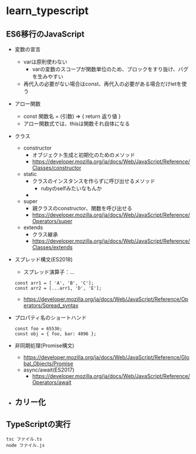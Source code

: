 # learn_typescript

## ES6移行のJavaScript

- 変数の宣言
  - varは原則使わない
    - varの変数のスコープが関数単位のため、ブロックをすり抜け、バグを生みやすい
  - 再代入の必要がない場合はconst、再代入の必要がある場合だけletを使う

- アロー関数
  - const 関数名 = (引数) => { return 返り値 }
  - アロー関数式では、thisは関数それ自体になる

- クラス
  - constructor
    - オブジェクト生成と初期化のためのメソッド
    - https://developer.mozilla.org/ja/docs/Web/JavaScript/Reference/Classes/constructor
  - static
    - クラスのインスタンスを作らずに呼び出せるメソッド
      - rubyのselfみたいなもんか
    - 
  - super
    - 親クラスのconstructor、関数を呼び出せる
    - https://developer.mozilla.org/ja/docs/Web/JavaScript/Reference/Operators/super
  - extends
    - クラス継承
    - https://developer.mozilla.org/ja/docs/Web/JavaScript/Reference/Classes/extends

- スプレッド構文(ES2018)
  - スプレッド演算子：...
  ```
  const arr1 = [ 'A', 'B', 'C'];
  const arr2 = [...arr1, 'D', 'E'];
  ```
  - https://developer.mozilla.org/ja/docs/Web/JavaScript/Reference/Operators/Spread_syntax

- プロパティ名のショートハンド
  ```
  const foo = 65536;
  const obj = { foo, bar: 4096 };
  ```
- 非同期処理(Promise構文)
  - https://developer.mozilla.org/ja/docs/Web/JavaScript/Reference/Global_Objects/Promise
  - async/await(ES2017)
    - https://developer.mozilla.org/ja/docs/Web/JavaScript/Reference/Operators/await

- カリー化
  -  

## TypeScriptの実行

```
tsc ファイル.ts
node ファイル.js
```